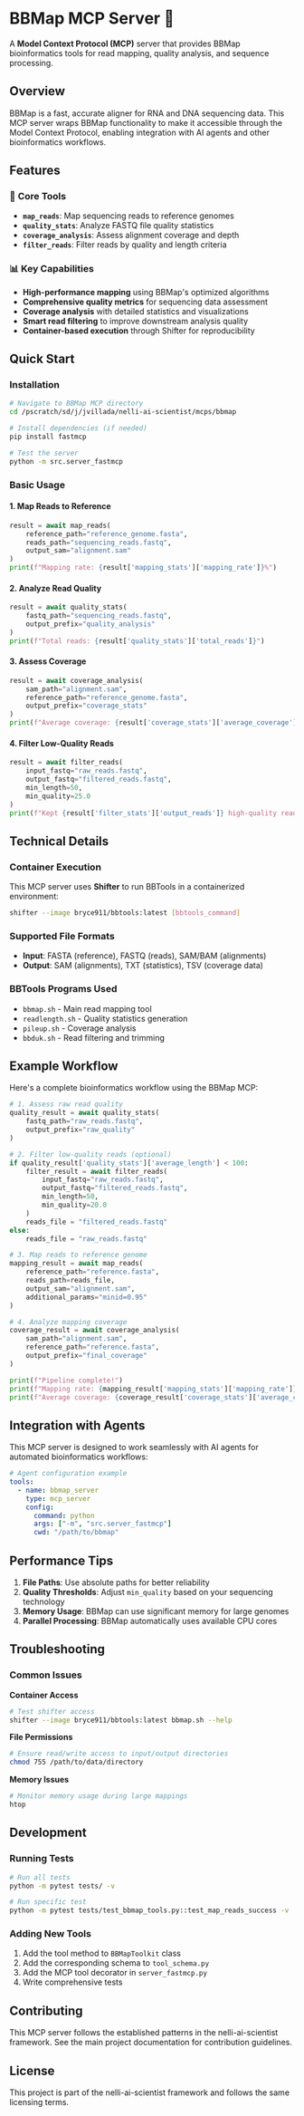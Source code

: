 # BBMap MCP Server 🧬

A **Model Context Protocol (MCP)** server that provides BBMap bioinformatics tools for read mapping, quality analysis, and sequence processing.

## Overview

BBMap is a fast, accurate aligner for RNA and DNA sequencing data. This MCP server wraps BBMap functionality to make it accessible through the Model Context Protocol, enabling integration with AI agents and other bioinformatics workflows.

## Features

### 🔧 **Core Tools**
- **`map_reads`**: Map sequencing reads to reference genomes
- **`quality_stats`**: Analyze FASTQ file quality statistics
- **`coverage_analysis`**: Assess alignment coverage and depth
- **`filter_reads`**: Filter reads by quality and length criteria

### 📊 **Key Capabilities**
- **High-performance mapping** using BBMap's optimized algorithms
- **Comprehensive quality metrics** for sequencing data assessment
- **Coverage analysis** with detailed statistics and visualizations
- **Smart read filtering** to improve downstream analysis quality
- **Container-based execution** through Shifter for reproducibility

## Quick Start

### Installation

```bash
# Navigate to BBMap MCP directory
cd /pscratch/sd/j/jvillada/nelli-ai-scientist/mcps/bbmap

# Install dependencies (if needed)
pip install fastmcp

# Test the server
python -m src.server_fastmcp
```

### Basic Usage

#### 1. Map Reads to Reference
```python
result = await map_reads(
    reference_path="reference_genome.fasta",
    reads_path="sequencing_reads.fastq",
    output_sam="alignment.sam"
)
print(f"Mapping rate: {result['mapping_stats']['mapping_rate']}%")
```

#### 2. Analyze Read Quality
```python
result = await quality_stats(
    fastq_path="sequencing_reads.fastq",
    output_prefix="quality_analysis"
)
print(f"Total reads: {result['quality_stats']['total_reads']}")
```

#### 3. Assess Coverage
```python
result = await coverage_analysis(
    sam_path="alignment.sam",
    reference_path="reference_genome.fasta",
    output_prefix="coverage_stats"
)
print(f"Average coverage: {result['coverage_stats']['average_coverage']}x")
```

#### 4. Filter Low-Quality Reads
```python
result = await filter_reads(
    input_fastq="raw_reads.fastq",
    output_fastq="filtered_reads.fastq",
    min_length=50,
    min_quality=25.0
)
print(f"Kept {result['filter_stats']['output_reads']} high-quality reads")
```

## Technical Details

### Container Execution
This MCP server uses **Shifter** to run BBTools in a containerized environment:
```bash
shifter --image bryce911/bbtools:latest [bbtools_command]
```

### Supported File Formats
- **Input**: FASTA (reference), FASTQ (reads), SAM/BAM (alignments)
- **Output**: SAM (alignments), TXT (statistics), TSV (coverage data)

### BBTools Programs Used
- `bbmap.sh` - Main read mapping tool
- `readlength.sh` - Quality statistics generation
- `pileup.sh` - Coverage analysis
- `bbduk.sh` - Read filtering and trimming

## Example Workflow

Here's a complete bioinformatics workflow using the BBMap MCP:

```python
# 1. Assess raw read quality
quality_result = await quality_stats(
    fastq_path="raw_reads.fastq",
    output_prefix="raw_quality"
)

# 2. Filter low-quality reads (optional)
if quality_result['quality_stats']['average_length'] < 100:
    filter_result = await filter_reads(
        input_fastq="raw_reads.fastq",
        output_fastq="filtered_reads.fastq",
        min_length=50,
        min_quality=20.0
    )
    reads_file = "filtered_reads.fastq"
else:
    reads_file = "raw_reads.fastq"

# 3. Map reads to reference genome
mapping_result = await map_reads(
    reference_path="reference.fasta",
    reads_path=reads_file,
    output_sam="alignment.sam",
    additional_params="minid=0.95"
)

# 4. Analyze mapping coverage
coverage_result = await coverage_analysis(
    sam_path="alignment.sam",
    reference_path="reference.fasta",
    output_prefix="final_coverage"
)

print(f"Pipeline complete!")
print(f"Mapping rate: {mapping_result['mapping_stats']['mapping_rate']}%")
print(f"Average coverage: {coverage_result['coverage_stats']['average_coverage']}x")
```

## Integration with Agents

This MCP server is designed to work seamlessly with AI agents for automated bioinformatics workflows:

```yaml
# Agent configuration example
tools:
  - name: bbmap_server
    type: mcp_server
    config:
      command: python
      args: ["-m", "src.server_fastmcp"]
      cwd: "/path/to/bbmap"
```

## Performance Tips

1. **File Paths**: Use absolute paths for better reliability
2. **Quality Thresholds**: Adjust `min_quality` based on your sequencing technology
3. **Memory Usage**: BBMap can use significant memory for large genomes
4. **Parallel Processing**: BBMap automatically uses available CPU cores

## Troubleshooting

### Common Issues

**Container Access**
```bash
# Test shifter access
shifter --image bryce911/bbtools:latest bbmap.sh --help
```

**File Permissions**
```bash
# Ensure read/write access to input/output directories
chmod 755 /path/to/data/directory
```

**Memory Issues**
```bash
# Monitor memory usage during large mappings
htop
```

## Development

### Running Tests
```bash
# Run all tests
python -m pytest tests/ -v

# Run specific test
python -m pytest tests/test_bbmap_tools.py::test_map_reads_success -v
```

### Adding New Tools
1. Add the tool method to `BBMapToolkit` class
2. Add the corresponding schema to `tool_schema.py`
3. Add the MCP tool decorator in `server_fastmcp.py`
4. Write comprehensive tests

## Contributing

This MCP server follows the established patterns in the nelli-ai-scientist framework. See the main project documentation for contribution guidelines.

## License

This project is part of the nelli-ai-scientist framework and follows the same licensing terms.
